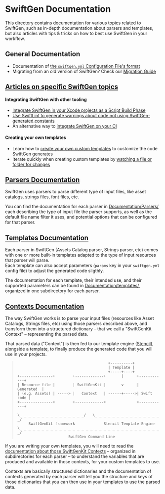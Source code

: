 # SwiftGen Documentation

This directory contains documentation for various topics related to SwiftGen, such as in-depth documentation about parsers and templates, but also articles with tips & tricks on how to best use SwiftGen in your workflow.

## General Documentation

* Documentation of [the `swiftgen.yml` Configuration File's format](ConfigFile.md)
* Migrating from an old version of SwiftGen? Check our [Migration Guide](MigrationGuide.md)

## [Articles on specific SwiftGen topics](Articles/)

#### Integrating SwiftGen with other tooling

* [Integrate SwiftGen in your Xcode projects as a Script Build Phase](Articles/Xcode-Integration.md)
* [Use SwiftLint to generate warnings about code not using SwiftGen-generated constants](Articles/SwiftLint-Integration.md)
* An alternative way to [integrate SwiftGen on your CI](Articles/Making-CI-check-SwiftGen-changes.md)

#### Creating your own templates

* Learn how to [create your own custom templates](Articles/Creating-custom-templates.md) to customize the code SwiftGen generates
* Iterate quickly when creating custom templates by [watching a file or folder for changes](Articles/Watch-a-folder-for-changes.md)

## [Parsers Documentation](Parsers/)

SwiftGen uses parsers to parse different type of input files, like asset catalogs, strings files, font files, etc.

You can find the documentation for each parser in [Documentation/Parsers/](Parsers/), each describing the type of input file the parser supports, as well as the default file name filter it uses, and potential options that can be configured for that parser.

## [Templates Documentation](templates/)

Each parser in SwiftGen (Assets Catalog parser, Strings parser, etc) comes with one or more built-in templates adapted to the type of input resources that parser will parse.  
Each template can also accept parameters (`params` key in your `swiftgen.yml` config file) to adjust the generated code sligthly.

The documentation for each template, their intended use, and their supported parameters can be found in [Documentation/templates/](templates/), organized in one subdirectory for each parser.

## [Contexts Documentation](SwiftGenKit%20Contexts/)

The way SwiftGen works is to parse your input files (resources like Asset Catalogs, Strings files, etc) using those parsers described above, and transform them into a structured dictionary – that we call a "SwiftGenKit Context" – representing the parsed data.

That parsed data ("Context") is then fed to our template engine ([Stencil](https://github.com/stencilproject/Stencil)), alongside a template, to finally produce the generated code that you will use in your projects.

> ```
>                                          +----------+
>                                          | Template |
>                                          +-----+----+
> +---------------+        +-------------+       |      +------------+
> | Resource file |        | SwiftGenKit |       v      | Generated  |
> | (e.g. Assets) | -----> |   Context   | ------+----->| Swift code |
> +---------------+        +-------------+              +------------+
> 
> \_ _ _ _ _ _ _ _ _ _ _ _ _ _ _/   \_ _ _ _ _ _ _ _ _ _ _ _ _ _ _ _/
>      SwiftGenKit framework             Stencil Template Engine
> \_ _ _ _ _ _ _ _ _ _ _ _ _ _ _ _ _ _ _ _ _ _ _ _ _ _ _ _ _ _ _ _ _/
>                        SwiftGen Command Line
> ```

If you are writing your own templates, you will need to read the [documentation about those SwiftGenKit Contexts](SwiftGenKit%20Contexts/) – organized in subdirectories for each parser – to understand the variables that are produced and available in those contexts, for your custom templates to use.

Contexts are basically structured dictionaries and the documentation of contexts generated by each parser will tell you the structure and keys of those dictionaries that you can then use in your templates to use the parsed data.
